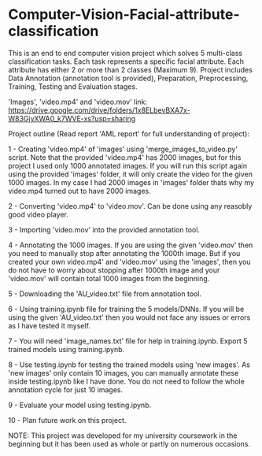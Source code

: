 # Computer-Vision-Facial-attribute-classification
This is an end to end computer vision project which solves 5 multi-class classification tasks. Each task represents a specific facial attribute. Each attribute has either 2 or more than 2 classes (Maximum 9). Project includes Data Annotation (annotation tool is provided), Preparation, Preprocessing, Training, Testing and Evaluation stages.

'Images', 'video.mp4' and 'video.mov' link: https://drive.google.com/drive/folders/1x8ELbevBXA7x-W83GjyXWA0_k7WVE-xs?usp=sharing


Project outline (Read report 'AML report' for full understanding of project): 

 1 - Creating 'video.mp4' of 'images' using 'merge_images_to_video.py' script. Note that the provided 'video.mp4' has 2000 images, but for this project I used only 1000 annotated images. If you will run this script again using the provided 'images' folder, it will only create the video for the given 1000 images. In my case I had 2000 images in 'images' folder thats why my video.mp4 turned out to have 2000 images.
 
 2 - Converting 'video.mp4' to 'video.mov'. Can be done using any reasobly good video player.
 
 3 - Importing 'video.mov' into the provided annotation tool.
 
 4 - Annotating the 1000 images. If you are using the given 'video.mov' then you need to manually stop after annotating the 1000th image. But if you created your own video.mp4' and 'video.mov' using the 'images', then you do not have to worry about stopping after 1000th image and your 'video.mov' will contain total 1000 images from the beginning. 
 
 5 - Downloading the 'AU_video.txt' file from annotation tool.
 
 6 - Using training.ipynb file for training the 5 models/DNNs. If you will be using the given 'AU_video.txt' then you would not face any issues or errors as I have tested it myself.
 
 7 - You will need 'image_names.txt' file for help in training.ipynb. Export 5 trained models using training.ipynb.
 
 8 - Use testing.ipynb for testing the trained models using 'new images'. As 'new images' only contain 10 images, you can manually annotate these inside testing.ipynb like I have done. You do not need to follow the whole annotation cycle for just 10 images. 
 
 9 - Evaluate your model using testing.ipynb.
 
 10 - Plan future work on this project.
 

NOTE: This project was developed for my university coursework in the beginning but it has been used as whole or partly on numerous occasions.   
